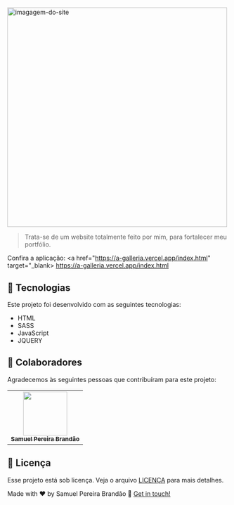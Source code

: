 #


<img id="brand" src="" width="500px" alt="imagagem-do-site">


> Trata-se de um website totalmente feito por mim, para fortalecer meu portfólio.

Confira a aplicação: <a href="https://a-galleria.vercel.app/index.html" target="_blank> https://a-galleria.vercel.app/index.html <a/>

## 🚀 Tecnologias
Este projeto foi desenvolvido com as seguintes tecnologias:
    
- HTML
- SASS
- JavaScript
- JQUERY

## 🤝 Colaboradores
Agradecemos às seguintes pessoas que contribuíram para este projeto:

<table>
  <tr>
    <td align="center">
      <a href="#">
        <img src="https://avatars.githubusercontent.com/u/89025317?s=400&u=5101aea74c08cb71402f11ed03a1ab666f208120&v=4" width="100px;" alt=""/><br>
        <sub>
          <b>Samuel Pereira Brandão</b>
        </sub>
      </a>
    </td>
    
</table>

## 📝 Licença

Esse projeto está sob licença. Veja o arquivo [LICENÇA](LICENSE.md) para mais detalhes.

Made with ♥ by Samuel Pereira Brandão :wave: <a href="https://github.com/SamuelPereiraBrandao">Get in touch!</a>
